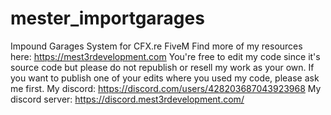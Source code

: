 # mester_importgarages
Impound Garages System for CFX.re FiveM
Find more of my resources here: https://mest3rdevelopment.com
You're free to edit my code since it's source code but please do not republish or resell my work as your own. If you want to publish one of your edits where you used my code, please ask me first. 
My discord: https://discord.com/users/428203687043923968
My discord server: https://discord.mest3rdevelopment.com/
